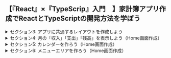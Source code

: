 ## 【『React』×『TypeScrip』入門　】家計簿アプリ作成でReactとTypeScriptの開発方法を学ぼう

<details>
<summary> セクション3: アプリに共通するレイアウトを作成しよう </summary>

| No. | 内容                                                |
| --- | --------------------------------------------------- |
| 7.  | Home画面と月間Report画面を表示しよう                |
| 8.  | レイアウトファイルを作ろう                          |
| 9.  | レイアウトファイルのデザインを作成しよう            |
| 10. | レイアウトファイルの構造を確認しよう                |
| 11. | レイアウトファイルの構造を確認&背景色を変更しよう   |
| 12. | サイドバーを別コンポーネントに分けて型定義しよう    |
| 13. | interfaceを利用しよう                               |
| 14. | サイドバーのメニュー内容を変更しよう                |
| 15. | 選択したメニューの背景色変更 & リンクの設定をしよう |
| 16. | プロジェクト全体に適用するテーマを作成しよう        |
</details>
<details>
<summary> セクション4: 月の「収入」「支出」「残高」を表示しよう（Home画面作成） </summary>

| No. | 内容                                                        |
| --- | ----------------------------------------------------------- |
| 17. | Home画面で必要なコンポーネントをインポートしよう            |
| 18. | 月の収支を表示するコンポーネントの見た目を作ろう            |
| 19. | サイドバーの表示タイミングを変更しよう                      |
| 20. | 収入 支出 残高 用のカスタムカラーを作成しよう               |
| 21. | Firebaseのセットアップをしよう                              |
| 22. | FireStoreにデータを登録＆型定義をしよう                     |
| 23. | FireStoreからデータを取得しよう                             |
| 24. | TypeScriptの型ガードを利用してFireStoreのエラーか判断しよう |
| 25. | 今月の取引データのみ取得しよう                              |
| 26. | 収支表示エリアでFireStoreから受け取った収支を表示しよう     |
</details>
<details>
<summary> セクション5: カレンダーを作ろう（Home画面作成） </summary>

| No. | 内容                                             |
| --- | ------------------------------------------------ |
| 27. | FullCalendarを導入してカレンダーの見た目を作ろう |
| 28. | カレンダーの日付に収支を表示する方法について     |
| 29. | 日付ごとの収支を計算しよう                       |
| 30. | カレンダーに収支を表示しよう                     |
| 31. | 選択した月の収支を表示しよう                     |
</details>
<details>
<summary> セクション6: メニューエリアを作ろう（Home画面作成） </summary>

| No. | 内容                                                               |
| --- | ------------------------------------------------------------------ |
| 32. | MUIでメニューの見た目を作ろう                                      |
| 33. | カレンダー上で選択された日付の取引を取得しよう                     |
| 34. | 選択された日付の取引を表示しよう                                   |
| 35. | カテゴリアイコンを表示しよう                                       |
| 36. | 選択した日付に背景色をつけよう（カレンダー）                       |
| 37. | 『今日』ボタンを押したときに今日のデータを取得しよう（カレンダー） |
</details>